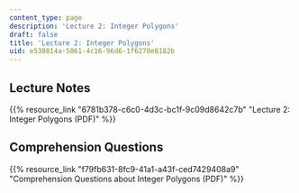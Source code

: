 ```yaml
---
content_type: page
description: 'Lecture 2: Integer Polygons'
draft: false
title: 'Lecture 2: Integer Polygons'
uid: e538814a-5061-4c16-96d6-1f6270e8182b
---
```

## Lecture Notes

{{% resource_link "6781b378-c6c0-4d3c-bc1f-9c09d8642c7b" "Lecture 2: Integer Polygons (PDF)" %}}

## Comprehension Questions

{{% resource_link "f79fb631-8fc9-41a1-a43f-ced7429408a9" "Comprehension Questions about Integer Polygons (PDF)" %}}